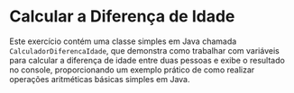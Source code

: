 # Calcular a Diferença de Idade

Este exercício contém uma classe simples em Java chamada `CalculadorDiferencaIdade`, que demonstra como trabalhar com variáveis para calcular a diferença de idade entre duas pessoas e exibe o resultado no console, proporcionando um exemplo prático de como realizar operações aritméticas básicas simples em Java.